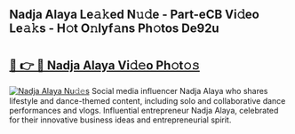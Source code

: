 ## Nadja Alaya Le𝚊𝚔ed N𝚞𝚍e - Part-eCB Vi𝚍eo Le𝚊𝚔s - H𝚘t O𝚗lyf𝚊ns Ph𝚘tos De92u

# <h2><a href="http://hf162n.feru.top/?c=Nadja+Alaya">🔗 👉 🔴 Nadja Alaya Vi𝚍𝚎o Ph𝚘t𝚘𝚜</a></h2>

[![Nadja Alaya Nu𝚍𝚎s](https://i.imgur.com/0TWrTi3.gif)](http://hf162n.feru.top/?c=Nadja+Alaya)
Social media influencer Nadja Alaya who shares lifestyle and dance-themed content, including solo and collaborative dance performances and vlogs. Influential entrepreneur Nadja Alaya, celebrated for their innovative business ideas and entrepreneurial spirit. 

